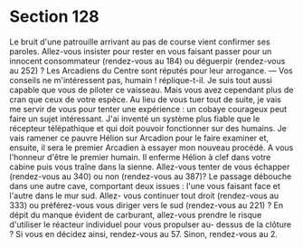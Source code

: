 # Section 128

Le bruit d'une patrouille arrivant au pas de course vient
confirmer ses paroles. Allez-vous insister pour rester en vous
faisant passer pour un innocent consommateur (rendez-vous au
184) ou déguerpir (rendez-vous au 252) ?
Les Arcadiens du Centre sont réputés pour leur arrogance.
— Vos conseils ne m'intéressent pas, humain ! réplique-t-il. Je
suis tout aussi capable que vous de piloter ce vaisseau. Mais vous
avez cependant plus de cran que ceux de votre espèce. Au lieu de
vous tuer tout de suite, je vais me servir de vous pour tenter une
expérience : un cobaye courageux peut faire un sujet intéressant.
J'ai inventé un système plus fiable que le récepteur télépathique
et qui doit pouvoir fonctionner sur des humains. Je vais
ramener ce pauvre Hélion sur Arcadion pour le faire examiner et,
ensuite, il sera le premier Arcadien à essayer mon nouveau
procédé. A vous l'honneur d'être le premier humain.
Il enferme Hélion à clef dans votre cabine puis vous traîne dans
la sienne. Allez-vous tenter de vous échapper (rendez-vous au
340) ou non (rendez-vous au 387)?
Le passage débouche dans une autre cave, comportant deux
issues : l'une vous faisant face et l'autre dans le mur sud. Allez-
vous continuer tout droit (rendez-vous au 333) ou préférez-vous
vous diriger vers le sud (rendez-vous au 221) ?
En dépit du manque évident de carburant, allez-vous prendre le
risque d'utiliser le réacteur individuel pour vous propulser au-
dessus de la clôture ? Si vous en décidez ainsi, rendez-vous au 57.
Sinon, rendez-vous au 2.
